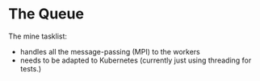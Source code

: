 # The Queue 

The mine tasklist:

- handles all the message-passing (MPI) to the workers
- needs to be adapted to Kubernetes (currently just using threading for tests.)